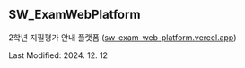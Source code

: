 ## SW_ExamWebPlatform
2학년 지필평가 안내 플랫폼 ([sw-exam-web-platform.vercel.app](https://sw-exam-web-platform.vercel.app/))

Last Modified: 2024. 12. 12
